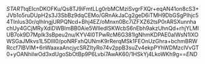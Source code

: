 $START$tqEIcnDKOFKu/Qs8TJ9iFmtLLg0rbMCMziSvgrFXQr+eqAN41on8cS3+JVb1o5ruDUpH2s3J3SbBz9dqCEMo/GRnAkJaCg2geD6iTMH9DbGSgPlhjc54TInlus30r/qIhIngjURPQNcd+Bhj4EZ/oMnxn0Bc7iZFXZ62tsP0rARSXunnhachUy4GCjMRyXdiDWBImBB0Aie5WIledlSKWcbS6nEbh9akzUhnQd+rhjYLMIUB7ok9D7MpIk3sBpeu2nu/KYV4I0TPwRcM6G381lgNhmKDPAE0aIWsN1lXOWSGaJMkvs1L5DIlI0/poNRFxhQUNmK9rRerqMSk1FEOnUzGhra+bchmBRWRccf7lBVIM+6nWaaxaAncjycSRZItyRo74v2ppB3suZv4ekpPYhWDMzclVvGT0+yOANhilwOd3xdUgoSbOtBp9P6Lvbi7AwAK60/1HSkYj4LkoWKh9g==$END$
